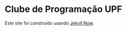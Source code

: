 # Clube de Programação UPF

Este site foi construído usando [Jekyll Now](https://github.com/barryclark/jekyll-now/).

